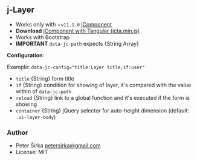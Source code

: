## j-Layer

- Works only with +`v11.1.0` [jComponent](http://jcomponent.org)
- __Download__ [jComponent with Tangular (jcta.min.js)](https://github.com/petersirka/jComponent)
- Works with Bootstrap
- __IMPORTANT__ `data-jc-path` expects {String Array}

__Configuration__:

Example: `data-jc-config="title:Layer title;if:user"`

- `title` {String} form title
- `if` {String} condition for showing of layer, it's compared with the value within of `data-jc-path`
- `reload` {String} link to a global function and it's executed if the form is showing
- `container` {String} jQuery selector for auto-height dimension (default: `.ui-layer-body`)

### Author

- Peter Širka <petersirka@gmail.com>
- License: MIT